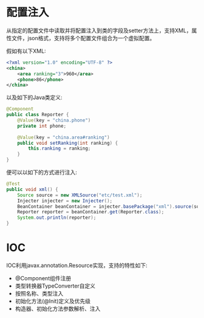 # 配置注入

从指定的配置文件中读取并将配置注入到类的字段及setter方法上，支持XML，属性文件，json格式，支持将多个配置文件组合为一个虚拟配置。

假如有以下XML:

```xml
<?xml version="1.0" encoding="UTF-8" ?>
<china>
    <area ranking="3">960</area>
    <phone>86</phone>
</china>
```

以及如下的Java类定义:

```java
@Component
public class Reporter {
    @Value(key = "china.phone")
    private int phone;
  
  	@Value(key = "china.area#ranking")
    public void setRanking(int ranking) {
        this.ranking = ranking;
    }
}
```

便可以以如下的方式进行注入:

```java
@Test
public void xml() {
	Source source = new XMLSource("etc/test.xml");
	Injecter injecter = new Injecter();
	BeanContainer beanContainer = injecter.basePackage("xml").source(source).inject();
	Reporter reporter = beanContainer.get(Reporter.class);
	System.out.println(reporter);
}
```

# IOC

IOC利用javax.annotation.Resource实现，支持的特性如下:

- @Component组件注册
- 类型转换器TypeConverter自定义
- 按照名称、类型注入
- 初始化方法(@Init)定义及优先级
- 构造器、初始化方法参数解析、注入





